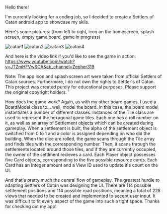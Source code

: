 Hello there!

I'm currently looking for a coding job, so I decided to create a Settlers of Catan android app to showcase my skils. 

Here's some pictures: (from left to right, icon on the homescreen, splash screen, empty game board, game in progress)

![catan1](https://github.com/zepher19/SettlersOfCatan/assets/108103331/6e412255-1f76-489b-9e1c-cb185119adfc) ![catan2](https://github.com/zepher19/SettlersOfCatan/assets/108103331/a29abe04-51ef-421a-a39c-cd0b7dddee5a) ![catan3](https://github.com/zepher19/SettlersOfCatan/assets/108103331/6804eb23-58e2-4a2d-aa1b-27781d0d0c62) ![catan4](https://github.com/zepher19/SettlersOfCatan/assets/108103331/77d82c51-8c32-4968-b57b-b7677a48e45c)

And here is the video link if you'd like to see the game in action: https://www.youtube.com/watch?v=JTZmHFVwSCA&ab_channel=Zepher319

Note: The app icon and splash screen art were taken from official Settlers of Catan sources. Furthermore, I do not own the rights to Settler's of Catan. This project was created purely for educational purposes. Please support the original copyright holders. '

How does the game work?
Again, as with my other board games, I used a BoardModel class to... well, model the board. In this case, the board model instantiates a number of different classes. Instances of the Tile class are used to represent the hexagonal game tiles. Each one has a roll number on it, as well as an array of Settlement objects which can be created during gameplay. When a settlement is built, the alpha of the settlement object is switched from 0 to 1 and a color is assigned depending on who did the building. When the dice are rolled, the game scans through the Tile array and finds tiles with the corresponding number. Then, it scans through the settlements located around those tiles, and if they are currently occupied, the owner of the settlment recieves a card. Each Player object possesses five Card objects, corresponding to the five possible resource cards. Each Card has an Integer amount and a View ID used to update it's count on the UI. 

And that's pretty much the central flow of gameplay. The greatest hurdle to adapting Settlers of Catan was designing the UI. There are 114 possible settlement positions and 114 possible road positions, meaning a total of 228 views that needed to be created and implemented to accept user input. It was difficult to fit every aspect of the game into such a tight space. Thanks for checking out my app!

